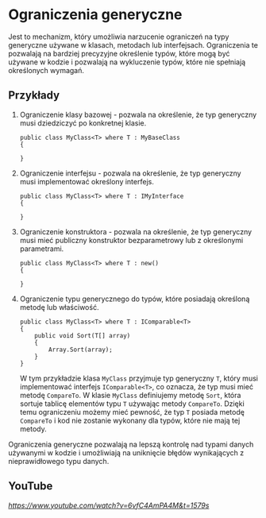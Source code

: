 # Ograniczenia generyczne

Jest to mechanizm, który umożliwia narzucenie ograniczeń na typy generyczne używane w klasach, metodach lub interfejsach. Ograniczenia te pozwalają na bardziej precyzyjne określenie typów, które mogą być używane w kodzie i pozwalają na wykluczenie typów, które nie spełniają określonych wymagań.

## Przykłady 

1. Ograniczenie klasy bazowej - pozwala na określenie, że typ generyczny musi dziedziczyć po konkretnej klasie.

    ```
    public class MyClass<T> where T : MyBaseClass
    {
        
    }
    ```

2. Ograniczenie interfejsu - pozwala na określenie, że typ generyczny musi implementować określony interfejs. 
    ```
    public class MyClass<T> where T : IMyInterface
    {
        
    }
    ```

3. Ograniczenie konstruktora - pozwala na określenie, że typ generyczny musi mieć publiczny konstruktor bezparametrowy lub z określonymi parametrami. 
    ```
    public class MyClass<T> where T : new()
    {
        
    }
    ```

4. Ograniczenie typu generycznego do typów, które posiadają określoną metodę lub właściwość.
    ```
    public class MyClass<T> where T : IComparable<T>
    {
        public void Sort(T[] array)
        {
            Array.Sort(array);
        }
    }
    ```
    W tym przykładzie klasa `MyClass` przyjmuje typ generyczny `T`, który musi implementować interfejs `IComparable<T>`, co oznacza, że typ musi mieć metodę `CompareTo`. W klasie `MyClass` definiujemy metodę `Sort`, która sortuje tablicę elementów typu `T` używając metody `CompareTo`. Dzięki temu ograniczeniu możemy mieć pewność, że typ `T` posiada metodę `CompareTo` i kod nie zostanie wykonany dla typów, które nie mają tej metody.

Ograniczenia generyczne pozwalają na lepszą kontrolę nad typami danych używanymi w kodzie i umożliwiają na uniknięcie błędów wynikających z nieprawidłowego typu danych.

## YouTube

*https://www.youtube.com/watch?v=6vfC4AmPA4M&t=1579s*